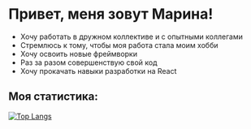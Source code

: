 # Привет, меня зовут Марина!

* Хочу работать в дружном коллективе и c опытными коллегами
* Стремлюсь к тому, чтобы моя работа стала моим хобби
* Хочу освоить новые фреймворки
* Раз за разом совершенствую свой код
* Хочу прокачать навыки разработки на React

## Моя статистика:
[![Top Langs](https://github-readme-stats.vercel.app/api/top-langs/?username=ZVMarina&layout=compact)](https://github.com/anuraghazra/github-readme-stats)
